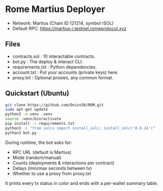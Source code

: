 # Rome Martius Deployer

- Network: Martius (Chain ID 121214, symbol rSOL)
- Default RPC: https://martius-i.testnet.romeprotocol.xyz

## Files
- contracts.sol : 10 interactable contracts.
- bot.py : The deploy & interact CLI.
- requirements.txt : Python dependencies.
- account.txt : Put your accounts (private keys) here.
- proxy.txt : Optional proxies, any common format.

## Quickstart (Ubuntu)
```bash
git clone https://github.com/Onixs50/ROM.git
sudo apt-get update
python3 -m venv .venv
source .venv/bin/activate
pip install -r requirements.txt
python3 -c "from solcx import install_solc; install_solc('0.8.24')"
python3 bot.py
```

During runtime, the bot asks for:
- RPC URL (default is Martius)
- Mode (random/manual)
- Counts (deployments & interactions per contract)
- Delays (min/max seconds between tx)
- Whether to use a proxy from proxy.txt

It prints every tx status in color and ends with a per-wallet summary table.

